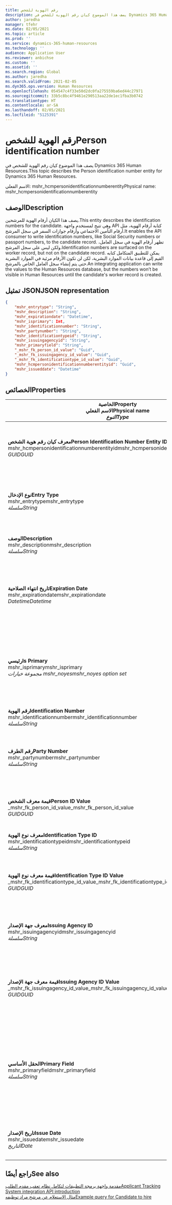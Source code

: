 ```yaml
---
title: رقم الهوية للشخص
description: يصف هذا الموضوع كيان رقم الهوية للشخص في Dynamics 365 Human Resources.
author: jaredha
manager: tfehr
ms.date: 02/05/2021
ms.topic: article
ms.prod: ''
ms.service: dynamics-365-human-resources
ms.technology: ''
audience: Application User
ms.reviewer: anbichse
ms.custom: ''
ms.assetid: ''
ms.search.region: Global
ms.author: jaredha
ms.search.validFrom: 2021-02-05
ms.dyn365.ops.version: Human Resources
ms.openlocfilehash: 054547c4f33e50d2dc0fa275559ba6ed44c27971
ms.sourcegitcommit: 33b5c8bc4f9461e290513aa22de1ec1fba3b0742
ms.translationtype: HT
ms.contentlocale: ar-SA
ms.lasthandoff: 02/05/2021
ms.locfileid: "5125391"
---
```

# <a name="person-identification-number"></a><span data-ttu-id="eb43b-103">رقم الهوية للشخص</span><span class="sxs-lookup"><span data-stu-id="eb43b-103">Person identification number</span></span>

<span data-ttu-id="eb43b-104">يصف هذا الموضوع كيان رقم الهوية للشخص في Dynamics 365 Human Resources.</span><span class="sxs-lookup"><span data-stu-id="eb43b-104">This topic describes the Person identification number entity for Dynamics 365 Human Resources.</span></span>

<span data-ttu-id="eb43b-105">الاسم الفعلي: mshr_hcmpersonidentificationnumberentity</span><span class="sxs-lookup"><span data-stu-id="eb43b-105">Physical name: mshr_hcmpersonidentificationnumberentity</span></span>

## <a name="description"></a><span data-ttu-id="eb43b-106">الوصف</span><span class="sxs-lookup"><span data-stu-id="eb43b-106">Description</span></span>

<span data-ttu-id="eb43b-107">يصف هذا الكيان أرقام الهوية للمرشحين.</span><span class="sxs-lookup"><span data-stu-id="eb43b-107">This entity describes the identification numbers for the candidate.</span></span> <span data-ttu-id="eb43b-108">وهي تتيح لمستخدم واجهة API كتابة أرقام الهوية، مثل أرقام التأمين الاجتماعي وأرقام جوازات السفر في سجل المرشح.</span><span class="sxs-lookup"><span data-stu-id="eb43b-108">It enables the API consumer to write identification numbers, like Social Security numbers or passport numbers, to the candidate record.</span></span> <span data-ttu-id="eb43b-109">تظهر أرقام الهوية في سجل العامل، ولكن ليس على سجل المرشح.</span><span class="sxs-lookup"><span data-stu-id="eb43b-109">Identification numbers are surfaced on the worker record, but not on the candidate record.</span></span> <span data-ttu-id="eb43b-110">يمكن للتطبيق المتكامل كتابه القيم إلى قاعدة بيانات الموارد البشرية، لكن لن تكون الأرقام مرئية في الموارد البشرية حتى يتم إنشاء سجل العامل الخاص بالمرشح.</span><span class="sxs-lookup"><span data-stu-id="eb43b-110">An integrating application can write the values to the Human Resources database, but the numbers won’t be visible in Human Resources until the candidate's worker record is created.</span></span>

## <a name="json-representation"></a><span data-ttu-id="eb43b-111">تمثيل JSON</span><span class="sxs-lookup"><span data-stu-id="eb43b-111">JSON representation</span></span>

```json
{
    "mshr_entrytype": "String",
    "mshr_description": "String",
    "mshr_expirationdate": "Datetime",
    "mshr_isprimary": Int,
    "mshr_identificationnumber": "String",
    "mshr_partynumber": "String",
    "mshr_identificationtypeid": "String",
    "mshr_issuingagencyid": "String",
    "mshr_primaryfield": "String",
    "_mshr_fk_person_id_value": "Guid",
    "_mshr_fk_issuingagency_id_value": "Guid",
    "_mshr_fk_identificationtype_id_value": "Guid",
    "mshr_hcmpersonidentificationnumberentityid": "Guid",
    "mshr_issueddate": "Datetime"
}
```

## <a name="properties"></a><span data-ttu-id="eb43b-112">الخصائص</span><span class="sxs-lookup"><span data-stu-id="eb43b-112">Properties</span></span>

| <span data-ttu-id="eb43b-113">الخاصية</span><span class="sxs-lookup"><span data-stu-id="eb43b-113">Property</span></span><br><span data-ttu-id="eb43b-114">**الاسم الفعلي**</span><span class="sxs-lookup"><span data-stu-id="eb43b-114">**Physical name**</span></span><br><span data-ttu-id="eb43b-115">**_النوع_**</span><span class="sxs-lookup"><span data-stu-id="eb43b-115">**_Type_**</span></span> | <span data-ttu-id="eb43b-116">استخدام</span><span class="sxs-lookup"><span data-stu-id="eb43b-116">Use</span></span> | <span data-ttu-id="eb43b-117">الوصف</span><span class="sxs-lookup"><span data-stu-id="eb43b-117">Description</span></span> |
| --- | --- | --- |
| <span data-ttu-id="eb43b-118">**معرف كيان رقم هوية الشخص**</span><span class="sxs-lookup"><span data-stu-id="eb43b-118">**Person Identification Number Entity ID**</span></span><br><span data-ttu-id="eb43b-119">mshr_hcmpersonidentificationnumberentityid</span><span class="sxs-lookup"><span data-stu-id="eb43b-119">mshr_hcmpersonidentificationnumberentityid</span></span><br><span data-ttu-id="eb43b-120">*GUID*</span><span class="sxs-lookup"><span data-stu-id="eb43b-120">*GUID*</span></span> | <span data-ttu-id="eb43b-121">للقراءة فقط</span><span class="sxs-lookup"><span data-stu-id="eb43b-121">Read-only</span></span><br><span data-ttu-id="eb43b-122">مطلوب</span><span class="sxs-lookup"><span data-stu-id="eb43b-122">Required</span></span><br><span data-ttu-id="eb43b-123">منشأ بواسطة النظام</span><span class="sxs-lookup"><span data-stu-id="eb43b-123">System-generated</span></span> | <span data-ttu-id="eb43b-124">المعرف الأساسي الفريد لسجل رقم هوية الشخص.</span><span class="sxs-lookup"><span data-stu-id="eb43b-124">Unique primary identifier for the person identification number record.</span></span> |
| <span data-ttu-id="eb43b-125">**نوع الإدخال**</span><span class="sxs-lookup"><span data-stu-id="eb43b-125">**Entry Type**</span></span><br><span data-ttu-id="eb43b-126">mshr_entrytype</span><span class="sxs-lookup"><span data-stu-id="eb43b-126">mshr_entrytype</span></span><br><span data-ttu-id="eb43b-127">*سلسلة*</span><span class="sxs-lookup"><span data-stu-id="eb43b-127">*String*</span></span> | <span data-ttu-id="eb43b-128">قراءة-كتابة</span><span class="sxs-lookup"><span data-stu-id="eb43b-128">Read-write</span></span><br><span data-ttu-id="eb43b-129">اختياري</span><span class="sxs-lookup"><span data-stu-id="eb43b-129">Optional</span></span> | <span data-ttu-id="eb43b-130">قيمة حرة للإشارة إلى نوع الإدخال الخاص برقم الهوية.</span><span class="sxs-lookup"><span data-stu-id="eb43b-130">Free value to reference the type of entry for the identification number.</span></span> |
| <span data-ttu-id="eb43b-131">**‏‏الوصف**</span><span class="sxs-lookup"><span data-stu-id="eb43b-131">**Description**</span></span><br><span data-ttu-id="eb43b-132">mshr_description</span><span class="sxs-lookup"><span data-stu-id="eb43b-132">mshr_description</span></span><br><span data-ttu-id="eb43b-133">*سلسلة*</span><span class="sxs-lookup"><span data-stu-id="eb43b-133">*String*</span></span> | <span data-ttu-id="eb43b-134">قراءة-كتابة</span><span class="sxs-lookup"><span data-stu-id="eb43b-134">Read-write</span></span><br><span data-ttu-id="eb43b-135">اختياري</span><span class="sxs-lookup"><span data-stu-id="eb43b-135">Optional</span></span> | <span data-ttu-id="eb43b-136">وصف رقم الهوية.</span><span class="sxs-lookup"><span data-stu-id="eb43b-136">The description of the identification number.</span></span> |
| <span data-ttu-id="eb43b-137">**تاريخ انتهاء الصلاحية**</span><span class="sxs-lookup"><span data-stu-id="eb43b-137">**Expiration Date**</span></span><br><span data-ttu-id="eb43b-138">mshr_expirationdate</span><span class="sxs-lookup"><span data-stu-id="eb43b-138">mshr_expirationdate</span></span><br><span data-ttu-id="eb43b-139">*Datetime*</span><span class="sxs-lookup"><span data-stu-id="eb43b-139">*Datetime*</span></span> | <span data-ttu-id="eb43b-140">قراءة-كتابة</span><span class="sxs-lookup"><span data-stu-id="eb43b-140">Read-write</span></span><br><span data-ttu-id="eb43b-141">اختياري</span><span class="sxs-lookup"><span data-stu-id="eb43b-141">Optional</span></span> | <span data-ttu-id="eb43b-142">التاريخ الذي تنتهي فيه صلاحية رقم الهوية أو المستند المقترن.</span><span class="sxs-lookup"><span data-stu-id="eb43b-142">The date on which the identification number or associated document expires.</span></span> |
| <span data-ttu-id="eb43b-143">**رئيسي**</span><span class="sxs-lookup"><span data-stu-id="eb43b-143">**Is Primary**</span></span><br><span data-ttu-id="eb43b-144">mshr_isprimary</span><span class="sxs-lookup"><span data-stu-id="eb43b-144">mshr_isprimary</span></span><br><span data-ttu-id="eb43b-145">*مجموعة خيارات mshr_noyes*</span><span class="sxs-lookup"><span data-stu-id="eb43b-145">*mshr_noyes option set*</span></span> | <span data-ttu-id="eb43b-146">قراءة-كتابة</span><span class="sxs-lookup"><span data-stu-id="eb43b-146">Read-write</span></span><br><span data-ttu-id="eb43b-147">اختياري</span><span class="sxs-lookup"><span data-stu-id="eb43b-147">Optional</span></span> | <span data-ttu-id="eb43b-148">يتيح تحديد ما إذا كان رقم الهوية هو السجل الرئيسي للشخص لنوع الهوية هذا.</span><span class="sxs-lookup"><span data-stu-id="eb43b-148">Defines whether the identification number is the primary record for the person for this identification type.</span></span> |
| <span data-ttu-id="eb43b-149">**رقم الهوية**</span><span class="sxs-lookup"><span data-stu-id="eb43b-149">**Identification Number**</span></span><br><span data-ttu-id="eb43b-150">mshr_identificationnumber</span><span class="sxs-lookup"><span data-stu-id="eb43b-150">mshr_identificationnumber</span></span><br><span data-ttu-id="eb43b-151">*سلسلة*</span><span class="sxs-lookup"><span data-stu-id="eb43b-151">*String*</span></span> | <span data-ttu-id="eb43b-152">قراءة-كتابة</span><span class="sxs-lookup"><span data-stu-id="eb43b-152">Read-write</span></span><br><span data-ttu-id="eb43b-153">مطلوب</span><span class="sxs-lookup"><span data-stu-id="eb43b-153">Required</span></span> | <span data-ttu-id="eb43b-154">رقم الهوية.</span><span class="sxs-lookup"><span data-stu-id="eb43b-154">The identification number.</span></span> |
| <span data-ttu-id="eb43b-155">**رقم الطرف**</span><span class="sxs-lookup"><span data-stu-id="eb43b-155">**Party Number**</span></span><br><span data-ttu-id="eb43b-156">mshr_partynumber</span><span class="sxs-lookup"><span data-stu-id="eb43b-156">mshr_partynumber</span></span><br><span data-ttu-id="eb43b-157">*سلسلة*</span><span class="sxs-lookup"><span data-stu-id="eb43b-157">*String*</span></span> | <span data-ttu-id="eb43b-158">قراءة-كتابة</span><span class="sxs-lookup"><span data-stu-id="eb43b-158">Read-write</span></span><br><span data-ttu-id="eb43b-159">مطلوب</span><span class="sxs-lookup"><span data-stu-id="eb43b-159">Required</span></span> | <span data-ttu-id="eb43b-160">معرف الطرف (الشخص) الذي يمتلك رقم الهوية.</span><span class="sxs-lookup"><span data-stu-id="eb43b-160">The identifier of the party (person) owning the identification number.</span></span> |
| <span data-ttu-id="eb43b-161">**قيمة معرف الشخص**</span><span class="sxs-lookup"><span data-stu-id="eb43b-161">**Person ID Value**</span></span><br><span data-ttu-id="eb43b-162">_mshr_fk_person_id_value</span><span class="sxs-lookup"><span data-stu-id="eb43b-162">_mshr_fk_person_id_value</span></span><br><span data-ttu-id="eb43b-163">*GUID*</span><span class="sxs-lookup"><span data-stu-id="eb43b-163">*GUID*</span></span> | <span data-ttu-id="eb43b-164">للقراءة فقط</span><span class="sxs-lookup"><span data-stu-id="eb43b-164">Read-only</span></span><br><span data-ttu-id="eb43b-165">مطلوب</span><span class="sxs-lookup"><span data-stu-id="eb43b-165">Required</span></span><br><span data-ttu-id="eb43b-166">المفتاح الخارجي: mshr_dirpersonentityid للكيان mshr_dirpersonentity</span><span class="sxs-lookup"><span data-stu-id="eb43b-166">Foreign key: mshr_dirpersonentityid of mshr_dirpersonentity entity</span></span> | <span data-ttu-id="eb43b-167">المعرف الفريد للطرف (الشخص).</span><span class="sxs-lookup"><span data-stu-id="eb43b-167">The unique identifier of the party (person).</span></span> |
| <span data-ttu-id="eb43b-168">**معرف نوع الهوية**</span><span class="sxs-lookup"><span data-stu-id="eb43b-168">**Identification Type ID**</span></span><br><span data-ttu-id="eb43b-169">mshr_identificationtypeid</span><span class="sxs-lookup"><span data-stu-id="eb43b-169">mshr_identificationtypeid</span></span><br><span data-ttu-id="eb43b-170">*سلسلة*</span><span class="sxs-lookup"><span data-stu-id="eb43b-170">*String*</span></span> | <span data-ttu-id="eb43b-171">قراءة-كتابة</span><span class="sxs-lookup"><span data-stu-id="eb43b-171">Read-write</span></span><br><span data-ttu-id="eb43b-172">مطلوب</span><span class="sxs-lookup"><span data-stu-id="eb43b-172">Required</span></span> | <span data-ttu-id="eb43b-173">نوع رقم الهوية.</span><span class="sxs-lookup"><span data-stu-id="eb43b-173">The type of identification number.</span></span> |
| <span data-ttu-id="eb43b-174">**قيمة معرف نوع الهوية**</span><span class="sxs-lookup"><span data-stu-id="eb43b-174">**Identification Type ID Value**</span></span><br><span data-ttu-id="eb43b-175">_mshr_fk_identificationtype_id_value</span><span class="sxs-lookup"><span data-stu-id="eb43b-175">_mshr_fk_identificationtype_id_value</span></span><br><span data-ttu-id="eb43b-176">*GUID*</span><span class="sxs-lookup"><span data-stu-id="eb43b-176">*GUID*</span></span> | <span data-ttu-id="eb43b-177">للقراءة فقط</span><span class="sxs-lookup"><span data-stu-id="eb43b-177">Read-only</span></span><br><span data-ttu-id="eb43b-178">مطلوب</span><span class="sxs-lookup"><span data-stu-id="eb43b-178">Required</span></span><br><span data-ttu-id="eb43b-179">المفتاح الخارجي: mshr_hcmidentificationtypeentityid لكيان mshr_hcmidentificationtypeentity</span><span class="sxs-lookup"><span data-stu-id="eb43b-179">Foreign key: mshr_hcmidentificationtypeentityid of mshr_hcmidentificationtypeentity entity</span></span> | <span data-ttu-id="eb43b-180">المعرف الفريد المنشأ بواسطة النظام لنوع الهوية.</span><span class="sxs-lookup"><span data-stu-id="eb43b-180">System-generated unique identifier of the identification type.</span></span> |
| <span data-ttu-id="eb43b-181">**معرف جهة الإصدار**</span><span class="sxs-lookup"><span data-stu-id="eb43b-181">**Issuing Agency ID**</span></span><br><span data-ttu-id="eb43b-182">mshr_issuingagencyid</span><span class="sxs-lookup"><span data-stu-id="eb43b-182">mshr_issuingagencyid</span></span><br><span data-ttu-id="eb43b-183">*سلسلة*</span><span class="sxs-lookup"><span data-stu-id="eb43b-183">*String*</span></span> | <span data-ttu-id="eb43b-184">قراءة-كتابة</span><span class="sxs-lookup"><span data-stu-id="eb43b-184">Read-write</span></span><br><span data-ttu-id="eb43b-185">اختياري</span><span class="sxs-lookup"><span data-stu-id="eb43b-185">Optional</span></span> | <span data-ttu-id="eb43b-186">الوكالة أو المؤسسة التي تصدر رقم الهوية.</span><span class="sxs-lookup"><span data-stu-id="eb43b-186">The agency or organization issuing the identification number.</span></span> |
| <span data-ttu-id="eb43b-187">**قيمة معرف جهة الإصدار**</span><span class="sxs-lookup"><span data-stu-id="eb43b-187">**Issuing Agency ID Value**</span></span><br><span data-ttu-id="eb43b-188">_mshr_fk_issuingagency_id_value</span><span class="sxs-lookup"><span data-stu-id="eb43b-188">_mshr_fk_issuingagency_id_value</span></span><br><span data-ttu-id="eb43b-189">*GUID*</span><span class="sxs-lookup"><span data-stu-id="eb43b-189">*GUID*</span></span> | <span data-ttu-id="eb43b-190">للقراءة فقط</span><span class="sxs-lookup"><span data-stu-id="eb43b-190">Read-only</span></span><br><span data-ttu-id="eb43b-191">اختياري</span><span class="sxs-lookup"><span data-stu-id="eb43b-191">Optional</span></span><br><span data-ttu-id="eb43b-192">المفتاح الخارجي: mshr_hcmissuingagencyentityid لكيان mshr_hcmissuingagencyentity</span><span class="sxs-lookup"><span data-stu-id="eb43b-192">Foreign key: mshr_hcmissuingagencyentityid of mshr_hcmissuingagencyentity entity</span></span> | <span data-ttu-id="eb43b-193">المعرف الفريد المنشأ بواسطة النظام لجهة إصدار رقم الهوية.</span><span class="sxs-lookup"><span data-stu-id="eb43b-193">System-generated unique identifier of the agency issuing the identification number.</span></span> |
| <span data-ttu-id="eb43b-194">**الحقل الأساسي**</span><span class="sxs-lookup"><span data-stu-id="eb43b-194">**Primary Field**</span></span><br><span data-ttu-id="eb43b-195">mshr_primaryfield</span><span class="sxs-lookup"><span data-stu-id="eb43b-195">mshr_primaryfield</span></span><br><span data-ttu-id="eb43b-196">*سلسلة*</span><span class="sxs-lookup"><span data-stu-id="eb43b-196">*String*</span></span> | <span data-ttu-id="eb43b-197">للقراءة فقط</span><span class="sxs-lookup"><span data-stu-id="eb43b-197">Read-only</span></span><br><span data-ttu-id="eb43b-198">مطلوب</span><span class="sxs-lookup"><span data-stu-id="eb43b-198">Required</span></span> | <span data-ttu-id="eb43b-199">حقل المطلوب استخدامه كمعرف لسجل الكيان.</span><span class="sxs-lookup"><span data-stu-id="eb43b-199">Field to be used as an identifier of the entity record.</span></span> <span data-ttu-id="eb43b-200">مجموعة رقم الطرف ومعرف نوع الهوية ونوع الهوية.</span><span class="sxs-lookup"><span data-stu-id="eb43b-200">Combination of party number, identification type ID, and identification number.</span></span> |
| <span data-ttu-id="eb43b-201">**تاريخ الإصدار**</span><span class="sxs-lookup"><span data-stu-id="eb43b-201">**Issue Date**</span></span><br><span data-ttu-id="eb43b-202">mshr_issuedate</span><span class="sxs-lookup"><span data-stu-id="eb43b-202">mshr_issuedate</span></span><br><span data-ttu-id="eb43b-203">*التاريخ*</span><span class="sxs-lookup"><span data-stu-id="eb43b-203">*Date*</span></span> | <span data-ttu-id="eb43b-204">قراءة-كتابة</span><span class="sxs-lookup"><span data-stu-id="eb43b-204">Read-write</span></span><br><span data-ttu-id="eb43b-205">اختياري</span><span class="sxs-lookup"><span data-stu-id="eb43b-205">Optional</span></span> | <span data-ttu-id="eb43b-206">التاريخ الذي تم فيه إصدار رقم الهوية.</span><span class="sxs-lookup"><span data-stu-id="eb43b-206">The date the identification number was issued.</span></span> |

## <a name="see-also"></a><span data-ttu-id="eb43b-207">راجع أيضًا</span><span class="sxs-lookup"><span data-stu-id="eb43b-207">See also</span></span>

[<span data-ttu-id="eb43b-208">مقدمة واجهة برمجة التطبيقات لتكامل نظام تعقب مقدم الطلب</span><span class="sxs-lookup"><span data-stu-id="eb43b-208">Applicant Tracking System integration API introduction</span></span>](hr-admin-integration-ats-api-introduction.md)<br>
[<span data-ttu-id="eb43b-209">مثال الاستعلام عن مرشح مراد توظيفه</span><span class="sxs-lookup"><span data-stu-id="eb43b-209">Example query for Candidate to hire</span></span>](hr-admin-integration-ats-api-candidate-to-hire-example-query.md)

